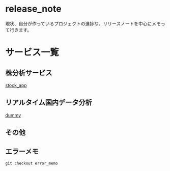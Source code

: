release_note
============
現状、自分が作っているプロジェクトの進捗な、リリースノートを中心にメモって行きます。

# サービス一覧
## 株分析サービス
[stock_app](stock_app.md)

## リアルタイム国内データ分析
[dummy](http://example.com)

## その他

## エラーメモ

```
git checkout error_memo
```
